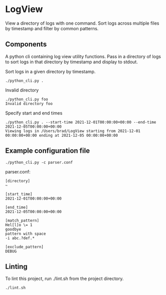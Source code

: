 # LogView

View a directory of logs with one command. Sort logs across multiple files by timestamp and filter by common patterns.


## Components

A python cli containing log view utility functions. Pass in a directory of logs to sort logs in that directory by timestamp and display to stdout.


Sort logs in a given directory by timestamp.
```
./python_cli.py .
```

Invalid directory
```
./python_cli.py foo
Invalid directory foo
```

Specify start and end times
```
./python_cli.py . --start-time 2021-12-01T00:00:00+00:00 --end-time 2021-12-05T00:00:00+00:00
Viewing logs in /Users/brad/LogView starting from 2021-12-01 00:00:00+00:00 ending at 2021-12-05 00:00:00+00:00
```

## Example configuration file

```
./python_cli.py -c parser.conf
```

parser.conf:
```
[directory]
~

[start_time]
2021-12-01T00:00:00+00:00

[end_time]
2021-12-05T00:00:00+00:00

[match_pattern]
Hel[l]o \= 1
goodbye
pattern with space
-i abc.?def.*

[exclude_pattern]
DEBUG
```


## Linting

To lint this project, run ./lint.sh from the project directory.

```
./lint.sh
```
